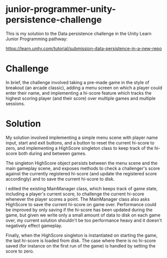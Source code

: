 # junior-programmer-unity-persistence-challenge

This is my solution to the Data persistence challenge in the Unity Learn Junior Programming pathway:

https://learn.unity.com/tutorial/submission-data-persistence-in-a-new-repo


# Challenge

In brief, the challenge involved taking a pre-made game in the style of breakout (an arcade classic), adding a menu screen on which a player could enter their name, and implementing a hi-score feature which tracks the highest scoring player (and their score) over multiple games and multiple sessions.


# Solution

My solution involved implementing a simple menu scene with player name input, start and exit buttons, and a button to reset the current hi-score to zero, and implementing a HighScore singleton class to keep track of the hi-score both during and between games. 

The singleton HighScore object persists between the menu scene and the main gameplay scene, and exposes methods to check a challenger's score against the currently registered hi-score (and update the registered score accordingly) and to save the current hi-score to disk. 

I edited the existing MainManager class, which keeps track of game state, including a player's current score, to challenge the current hi-score whenever the player scores a point. The MainManager class also asks HighScore to save the current hi-score on game over. Performance could be improved by only saving if the hi-score has been updated during the game, but given we write only a small amount of data to disk on each game over, my current solution shouldn't be too performance heavy and it doesn't negatively effect gameplay.

Finally, when the HighScore singleton is instantiated on starting the game, the last hi-score is loaded from disk. The case where there is no hi-score saved (for instance on the first run of the game) is handled by setting the score to zero.